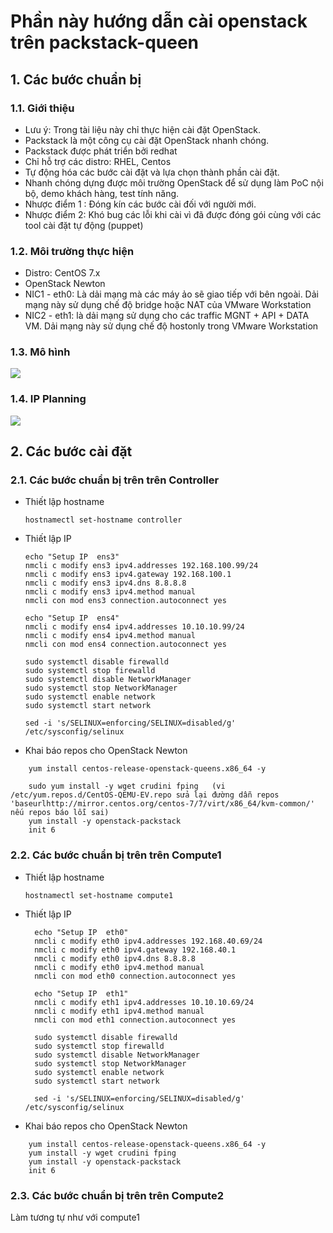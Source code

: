 # Phần này hướng dẫn cài openstack trên packstack-queen
## 1. Các bước chuẩn bị
### 1.1. Giới thiệu

- Lưu ý: Trong tài liệu này chỉ thực hiện cài đặt OpenStack.
- Packstack là một công cụ cài đặt OpenStack nhanh chóng.
- Packstack được phát triển bởi redhat
- Chỉ hỗ trợ các distro: RHEL, Centos
- Tự động hóa các bước cài đặt và lựa chọn thành phần cài đặt.
- Nhanh chóng dựng được môi trường OpenStack để sử dụng làm PoC nội bộ, demo khách hàng, test tính năng.
- Nhược điểm 1 : Đóng kín các bước cài đối với người mới.
- Nhược điểm 2: Khó bug các lỗi khi cài vì đã được đóng gói cùng với các tool cài đặt tự động (puppet)


### 1.2. Môi trường thực hiện 

- Distro: CentOS 7.x
- OpenStack Newton
- NIC1 - eth0: Là dải mạng mà các máy ảo sẽ giao tiếp với bên ngoài. Dải mạng này sử dụng chế độ bridge hoặc NAT của VMware Workstation
- NIC2 - eth1: là dải mạng sử dụng cho các traffic MGNT + API + DATA VM. Dải mạng này sử dụng chế độ hostonly trong VMware Workstation


### 1.3. Mô hình

<img src="http://i.imgur.com/1NjX5NW.png">

### 1.4. IP Planning

<img src="http://i.imgur.com/JT1t7Mi.png">

## 2. Các bước cài đặt
### 2.1. Các bước chuẩn bị trên trên Controller

- Thiết lập hostname

	```
	hostnamectl set-hostname controller
	```

- Thiết lập IP 

	```
  echo "Setup IP  ens3"
  nmcli c modify ens3 ipv4.addresses 192.168.100.99/24
  nmcli c modify ens3 ipv4.gateway 192.168.100.1
  nmcli c modify ens3 ipv4.dns 8.8.8.8
  nmcli c modify ens3 ipv4.method manual
  nmcli con mod ens3 connection.autoconnect yes
  
  echo "Setup IP  ens4"
  nmcli c modify ens4 ipv4.addresses 10.10.10.99/24
  nmcli c modify ens4 ipv4.method manual
  nmcli con mod ens4 connection.autoconnect yes

  sudo systemctl disable firewalld
  sudo systemctl stop firewalld
  sudo systemctl disable NetworkManager
  sudo systemctl stop NetworkManager
  sudo systemctl enable network
  sudo systemctl start network

  sed -i 's/SELINUX=enforcing/SELINUX=disabled/g' /etc/sysconfig/selinux
  ```
- Khai báo repos cho OpenStack Newton

```
	yum install centos-release-openstack-queens.x86_64 -y

	sudo yum install -y wget crudini fping   (vi /etc/yum.repos.d/CentOS-QEMU-EV.repo sửa lại đường dẫn repos 'baseurlhttp://mirror.centos.org/centos-7/7/virt/x86_64/kvm-common/' nếu repos báo lỗi sai)
	yum install -y openstack-packstack
	init 6

```

### 2.2. Các bước chuẩn bị trên trên Compute1

- Thiết lập hostname

    ```
    hostnamectl set-hostname compute1
    ```

- Thiết lập IP 

  ```
	echo "Setup IP  eth0"
	nmcli c modify eth0 ipv4.addresses 192.168.40.69/24
	nmcli c modify eth0 ipv4.gateway 192.168.40.1
	nmcli c modify eth0 ipv4.dns 8.8.8.8
	nmcli c modify eth0 ipv4.method manual
	nmcli con mod eth0 connection.autoconnect yes

	echo "Setup IP  eth1"
	nmcli c modify eth1 ipv4.addresses 10.10.10.69/24
	nmcli c modify eth1 ipv4.method manual
	nmcli con mod eth1 connection.autoconnect yes

	sudo systemctl disable firewalld
	sudo systemctl stop firewalld
	sudo systemctl disable NetworkManager
	sudo systemctl stop NetworkManager
	sudo systemctl enable network
	sudo systemctl start network

	sed -i 's/SELINUX=enforcing/SELINUX=disabled/g' /etc/sysconfig/selinux

  ```
 
- Khai báo repos cho OpenStack Newton

```
    yum install centos-release-openstack-queens.x86_64 -y
    yum install -y wget crudini fping
    yum install -y openstack-packstack
    init 6
```

### 2.3. Các bước chuẩn bị trên trên Compute2

Làm tương tự như với compute1
